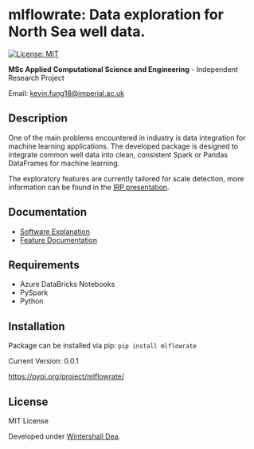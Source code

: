 # mlflowrate: Data exploration for North Sea well data.
[![License: MIT](https://img.shields.io/badge/License-MIT-yellow.svg)](https://opensource.org/licenses/MIT)

**MSc Applied Computational Science and Engineering** - Independent Research Project

Email: kevin.fung18@imperial.ac.uk  

## Description
One of the main problems encountered in industry is data integration for machine learning applications. The developed package is designed to integrate common well data into clean, consistent Spark or Pandas DataFrames for machine learning. 

The exploratory features are currently tailored for scale detection, more information can be found in the [IRP presentation](https://github.com/kev-fung/Flowrate-Data-Explorer/blob/master/IRP_presentation.pdf).

## Documentation
* [Software Explanation](https://github.com/kev-fung/Flowrate-Data-Explorer/tree/master/mlflowrate)
* [Feature Documentation](https://kev-fung.github.io/Flowrate-Data-Explorer/)

## Requirements
* Azure DataBricks Notebooks
* PySpark
* Python

## Installation
Package can be installed via pip:
`pip install mlflowrate`

Current Version: 0.0.1

https://pypi.org/project/mlflowrate/

## License
MIT License

Developed under [Wintershall Dea](https://wintershalldea.com/en).
